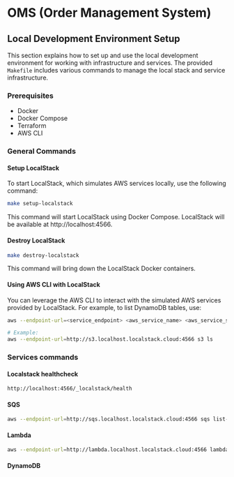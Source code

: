 # OMS (Order Management System)

## Local Development Environment Setup

This section explains how to set up and use the local development environment for working with infrastructure and services. The provided `Makefile` includes various commands to manage the local stack and service infrastructure.

### Prerequisites

- Docker
- Docker Compose
- Terraform
- AWS CLI

### General Commands

#### Setup LocalStack

To start LocalStack, which simulates AWS services locally, use the following command:

```sh
make setup-localstack
```
This command will start LocalStack using Docker Compose. LocalStack will be available at http://localhost:4566.


#### Destroy LocalStack
```sh
make destroy-localstack
```
This command will bring down the LocalStack Docker containers.

#### Using AWS CLI with LocalStack
You can leverage the AWS CLI to interact with the simulated AWS services provided by LocalStack. For example, to list DynamoDB tables, use:

```sh
aws --endpoint-url=<service_endpoint> <aws_service_name> <aws_service_specific_command>

# Example:
aws --endpoint-url=http://s3.localhost.localstack.cloud:4566 s3 ls
```


### Services commands
#### Localstack healthcheck
```sh
http://localhost:4566/_localstack/health
```

#### SQS
```sh
aws --endpoint-url=http://sqs.localhost.localstack.cloud:4566 sqs list-queues
```

#### Lambda
```sh
aws --endpoint-url=http://lambda.localhost.localstack.cloud:4566 lambda list-functions
```

#### DynamoDB
